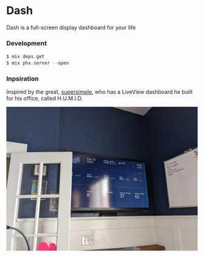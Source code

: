 # Dash

Dash is a full-screen display dashboard for your life

### Development

``` elixir
$ mix deps.get
$ mix phx.server --open
```

### Inpsiration

Inspired by the great, [supersimple](https://github.com/supersimple), who has a LiveView dashboard he built for his office, called H.U.M.I.D.

![](https://github.com/davydog187/dash/blob/main/priv/static/images/todds_humid.jpg?raw=true)
